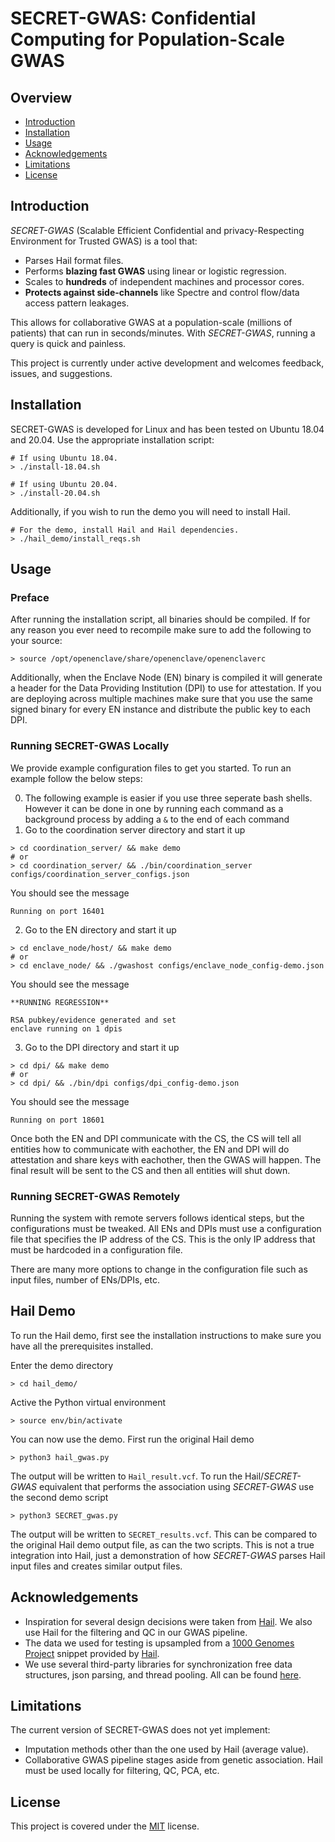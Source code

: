 # SECRET-GWAS: Confidential Computing for Population-Scale GWAS

## Overview

* [Introduction](#introduction)
* [Installation](#installation)
* [Usage](#usage)
* [Acknowledgements](#acknowledgements)
* [Limitations](#limitations)
* [License](#license)


## Introduction
*SECRET-GWAS* (Scalable Efficient Confidential and privacy-Respecting Environment for Trusted GWAS) is a tool that:
- Parses Hail format files.
- Performs **blazing fast GWAS** using linear or logistic regression.
- Scales to **hundreds** of independent machines and processor cores.
- **Protects against side-channels** like Spectre and control flow/data access pattern leakages.

This allows for collaborative GWAS at a population-scale (millions of patients) that can run in seconds/minutes. With *SECRET-GWAS*, running a query is quick and painless.

This project is currently under active development and welcomes feedback, issues, and suggestions.

## Installation

SECRET-GWAS is developed for Linux and has been tested on Ubuntu 18.04 and 20.04. Use the appropriate installation script:

```
# If using Ubuntu 18.04.
> ./install-18.04.sh

# If using Ubuntu 20.04.
> ./install-20.04.sh
```

Additionally, if you wish to run the demo you will need to install Hail.

```
# For the demo, install Hail and Hail dependencies.
> ./hail_demo/install_reqs.sh
```

## Usage

### Preface
After running the installation script, all binaries should be compiled. If for any reason you ever need to recompile make sure to add the following to your source:

```
> source /opt/openenclave/share/openenclave/openenclaverc
```

Additionally, when the Enclave Node (EN) binary is compiled it will generate a header for the Data Providing Institution (DPI) to use for attestation. If you are deploying across multiple machines make sure that you use the same signed binary for every EN instance and distribute the public key to each DPI.

### Running SECRET-GWAS Locally
We provide example configuration files to get you started. To run an example follow the below steps:

0. The following example is easier if you use three seperate bash shells. However it can be done in one by running each command as a background process by adding a `&` to the end of each command
1. Go to the coordination server directory and start it up
```
> cd coordination_server/ && make demo
# or
> cd coordination_server/ && ./bin/coordination_server configs/coordination_server_configs.json
```
You should see the message
```
Running on port 16401
```
2. Go to the EN directory and start it up
```
> cd enclave_node/host/ && make demo
# or
> cd enclave_node/ && ./gwashost configs/enclave_node_config-demo.json
```
You should see the message
```
**RUNNING REGRESSION**

RSA pubkey/evidence generated and set
enclave running on 1 dpis
```

3. Go to the DPI directory and start it up
```
> cd dpi/ && make demo
# or
> cd dpi/ && ./bin/dpi configs/dpi_config-demo.json
```
You should see the message
```
Running on port 18601
```

Once both the EN and DPI communicate with the CS, the CS will tell all entities how to communicate with eachother, the EN and DPI will do attestation and share keys with eachother, then the GWAS will happen. The final result will be sent to the CS and then all entities will shut down.

### Running SECRET-GWAS Remotely
Running the system with remote servers follows identical steps, but the configurations must be tweaked. All ENs and DPIs must use a configuration file that specifies the IP address of the CS. This is the only IP address that must be hardcoded in a configuration file.

There are many more options to change in the configuration file such as input files, number of ENs/DPIs, etc.


## Hail Demo

To run the Hail demo, first see the installation instructions to make sure you have all the prerequisites installed.

Enter the demo directory

```
> cd hail_demo/
```

Active the Python virtual environment

```
> source env/bin/activate
```

You can now use the demo. First run the original Hail demo

```
> python3 hail_gwas.py
```

The output will be written to `Hail_result.vcf`. To run the Hail/*SECRET-GWAS* equivalent that performs the association using *SECRET-GWAS* use the second demo script


```
> python3 SECRET_gwas.py
```

The output will be written to `SECRET_results.vcf`. This can be compared to the original Hail demo output file, as can the two scripts. This is not a true integration into Hail, just a demonstration of how *SECRET-GWAS* parses Hail input files and creates similar output files.

## Acknowledgements
- Inspiration for several design decisions were taken from <a href="https://hail.is/" target = “_blank”>Hail</a>. We also use Hail for the filtering and QC in our GWAS pipeline.
- The data we used for testing is upsampled from a <a href="https://www.internationalgenome.org/" target = “_blank”>1000 Genomes Project</a> snippet provided by <a href="https://hail.is/docs/0.2/tutorials/01-genome-wide-association-study.html" target = “_blank”>Hail</a>.
- We use several third-party libraries for synchronization free data structures, json parsing, and thread pooling. All can be found 
<a href="./shared/third_party" target=“_blank”>here</a>.

## Limitations
The current version of SECRET-GWAS does not yet implement:
- Imputation methods other than the one used by Hail (average value).
- Collaborative GWAS pipeline stages aside from genetic association. Hail must be used locally for filtering, QC, PCA, etc.

## License
This project is covered under the <a href="LICENSE">MIT</a> license.
